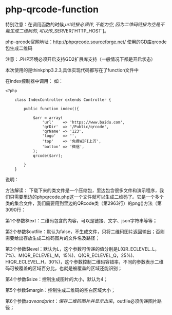# php-qrcode-function

特别注意：在调用函数的时候,$url链接必须传,不能为空,因为二维码链接为空是不能生成二维码的,可以传$_SERVER['HTTP_HOST']。

php-qrcode官网地址：http://phpqrcode.sourceforge.net/
使用的GD库qrcode包生成二维码

注意：.PHP环境必须开启支持GD2扩展库支持（一般情况下都是开启状态）

本次使用的是thinkphp3.2.3,具体实现代码都写在了function文件中

在index控制器中调用：
    如：

    <?php

    	class IndexController extends Controller {

    		public function index(){

    			$arr = array(
    				'url'    => 'https://www.baidu.com',
    				'qrDir'  => '/Public/qrcode',
    				'qrName' => '123',
    				'logo'   => '',
    				'top'    => '免费WIFI上万',
    				'botton' => '微信',
    			);
    			qrcode($arr);
                
			}
		}




说明：

方法解读：
下载下来的类文件是一个压缩包，里边包含很多文件和演示程序，我们只需要里边的phpqrcode.php这一个文件就可以生成二维码了。它是一个多个类的集合文件，我们需要用到里边的QRcode类（第2963行）的png()方法（第3090行：


第1个参数$text：二维码包含的内容，可以是链接、文字、json字符串等等；

第2个参数$outfile：默认为false，不生成文件，只将二维码图片返回输出；否则需要给出存放生成二维码图片的文件名及路径；

第3个参数$level：默认为L，这个参数可传递的值分别是L(QR_ECLEVEL_L，7%)、M(QR_ECLEVEL_M，15%)、Q(QR_ECLEVEL_Q，25%)、H(QR_ECLEVEL_H，30%)，这个参数控制二维码容错率，不同的参数表示二维码可被覆盖的区域百分比，也就是被覆盖的区域还能识别；

第4个参数$size：控制生成图片的大小，默认为4；

第5个参数$margin：控制生成二维码的空白区域大小；

第6个参数$saveandprint：保存二维码图片并显示出来，$outfile必须传递图片路径；

